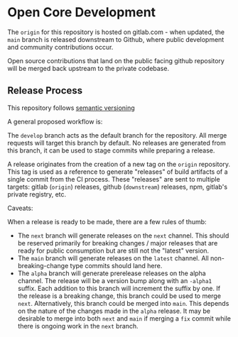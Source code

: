 # Open Core Development

The `origin` for this repository is hosted on gitlab.com - when updated,
the `main` branch is released downstream to Github, where public
development and community contributions occur.

Open source contributions that land on the public facing github
repository will be merged back upstream to the private codebase.

## Release Process

This repository follows [semantic versioning][semver.org]

A general proposed workflow is:

The `develop` branch acts as the default branch for the repository. All
merge requests will target this branch by default. No releases are
generated from this branch, it can be used to stage commits while
preparing a release.

A release originates from the creation of a new tag on the `origin`
repository. This tag is used as a reference to generate "releases" of
build artifacts of a single commit from the CI process. These "releases"
are sent to multiple targets: gitlab (`origin`) releases, github
(`downstream`) releases, npm, gitlab's private registry, etc.

Caveats:

When a release is ready to be made, there are a few rules of thumb:

- The `next` branch will generate releases on the `next` channel. This
  should be reserved primarily for breaking changes / major releases
  that are ready for public consumption but are still not the "latest"
  version.
- The `main` branch will generate releases on the `latest` channel. All
  non-breaking-change type commits should land here.
- The `alpha` branch will generate prerelease releases on the alpha
  channel. The release will be a version bump along with an `-alpha1`
  suffix. Each addition to this branch will increment the suffix by one.
  If the release is a breaking change, this branch could be used to
  merge `next`. Alternatively, this branch could be merged into `main`.
  This depends on the nature of the changes made in the `alpha` release.
  It may be desirable to merge into both `next` and `main` if merging a
  `fix` commit while there is ongoing work in the `next` branch.

[semver.org]: https://semver.org
